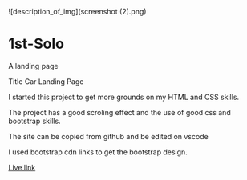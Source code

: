 ![description_of_img](screenshot (2).png)
# 1st-Solo
A landing page

Title
Car Landing Page

I started this project to get more grounds on my HTML and CSS skills.

The project has a good scroling effect and the use of good css and bootstrap skills.

The site can be copied from github and be edited on vscode

I used bootstrap cdn links to get the bootstrap design.

[Live link](https://car-landing-page.netlify.app/)
